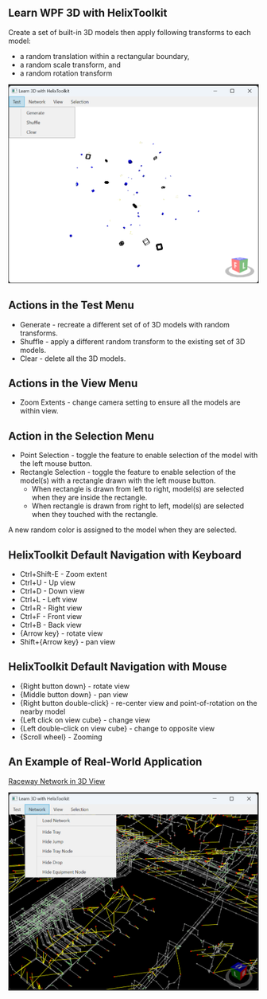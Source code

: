 ## Learn WPF 3D with HelixToolkit

Create a set of built-in 3D models then apply following transforms to each model:

- a random translation within a rectangular boundary,
- a random scale transform, and
- a random rotation transform

![HelixToolkit](./WpfCore3D.png)

## Actions in the Test Menu

- Generate - recreate a different set of of 3D models with random transforms.
- Shuffle - apply a different random transform to the existing set of 3D models.
- Clear - delete all the 3D models.

## Actions in the View Menu

- Zoom Extents - change camera setting to ensure all the models are within view.

## Action in the Selection Menu

- Point Selection - toggle the feature to enable selection of the model with the left mouse button.
- Rectangle Selection - toggle the feature to enable selection of the model(s) with a rectangle drawn with the left mouse button.
    - When rectangle is drawn from left to right, model(s) are selected when they are inside the rectangle.
    - When rectangle is drawn from right to left, model(s) are selected when they touched with the rectangle.

A new random color is assigned to the model when they are selected. 

## HelixToolkit Default Navigation with Keyboard

- Ctrl+Shift-E - Zoom extent
- Ctrl+U - Up view
- Ctrl+D - Down view
- Ctrl+L - Left view
- Ctrl+R - Right view
- Ctrl+F - Front view
- Ctrl+B - Back view
- {Arrow key} - rotate view
- Shift+{Arrow key} - pan view

## HelixToolkit Default Navigation with Mouse

- {Right button down} - rotate view
- {Middle button down} - pan view
- {Right button double-click} - re-center view and point-of-rotation on the nearby model
- {Left click on view cube} - change view
- {Left double-click on view cube} - change to opposite view
- {Scroll wheel} - Zooming

## An Example of Real-World Application

[Raceway Network in 3D View](./Raceway3D.md)

![Raceway Network](./TrayNetwork3D.png)